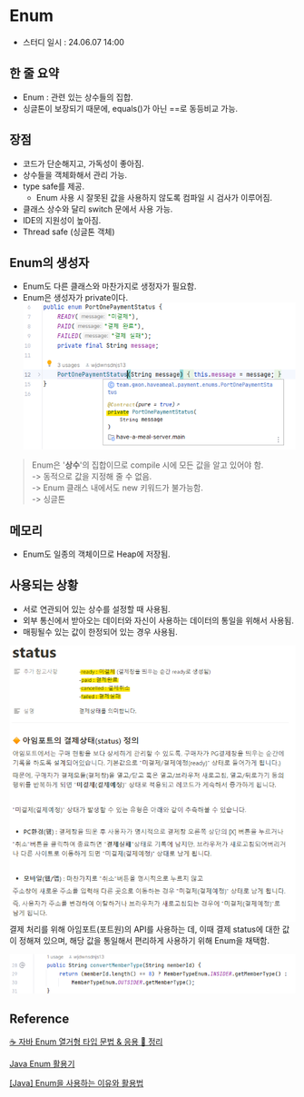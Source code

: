 # Enum
 - 스터디 일시 : 24.06.07 14:00


## 한 줄 요약
 - Enum : 관련 있는 상수들의 집합.
 - 싱글톤이 보장되기 때문에, equals()가 아닌 ==로 동등비교 가능.

## 장점
 - 코드가 단순해지고, 가독성이 좋아짐.
 - 상수들을 객체화해서 관리 가능.
 - type safe를 제공.
   - Enum 사용 시 잘못된 값을 사용하지 않도록 컴파일 시 검사가 이루어짐.
 - 클래스 상수와 달리 switch 문에서 사용 가능.
 - IDE의 지원성이 높아짐.
 - Thread safe (싱글톤 객체)

## Enum의 생성자
 - Enum도 다른 클래스와 마찬가지로 생정자가 필요함.
 - Enum은 생성자가 private이다.
 ![alt text](./img/Enum은%20생성자가%20private.png)

 > Enum은 '**상수**'의 집합이므로 compile 시에 모든 값을 알고 있어야 함.   
 > -> 동적으로 값을 지정해 줄 수 없음.   
 > -> Enum 클래스 내에서도 new 키워드가 불가능함.   
 > -> 싱글톤

## 메모리
 - Enum도 일종의 객체이므로 Heap에 저장됨.

## 사용되는 상황
 - 서로 연관되어 있는 상수를 설정할 때 사용됨.
 - 외부 통신에서 받아오는 데이터와 자신이 사용하는 데이터의 통일을 위해서 사용됨.
 - 매핑될수 있는 값이 한정되어 있는 경우 사용됨.

![alt text](./img/아임포트%20status.png)
결제 처리를 위해 아임포트(포트원)의 API를 사용하는 데, 이때 결제 status에 대한 값이 정해져 있으며, 해당 값을 통일해서 편리하게 사용하기 위해 Enum을 채택함.

![alt text](./img/Enum%20실제%20사용.png)


## Reference
[☕ 자바 Enum 열거형 타입 문법 & 응용 💯 정리](https://inpa.tistory.com/entry/JAVA-☕-열거형Enum-타입-문법-활용-정리)

[Java Enum 활용기](https://techblog.woowahan.com/2527/)

[[Java] Enum을 사용하는 이유와 활용법](https://velog.io/@mooh2jj/Java-Enum%EC%9D%84-%EC%82%AC%EC%9A%A9%ED%95%98%EB%8A%94-%EC%9D%B4%EC%9C%A0)